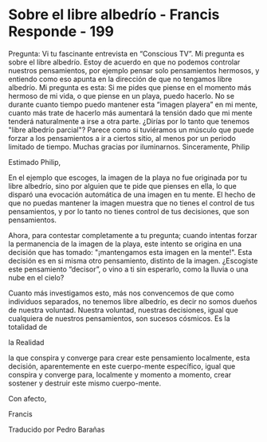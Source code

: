# Sobre el libre albedrío - Francis Responde - 199

Pregunta: Vi tu fascinante entrevista en “Conscious TV”. Mi pregunta es sobre el libre albedrío. Estoy de acuerdo en que no podemos controlar nuestros pensamientos, por ejemplo pensar solo pensamientos hermosos, y entiendo como eso apunta en la dirección de que no tengamos libre albedrío. Mi pregunta es esta: Si me pides que piense en el momento más hermoso de mi vida, o que piense en un playa, puedo hacerlo. No se durante cuanto tiempo puedo mantener esta “imagen playera” en mi mente, cuanto más trate de hacerlo más aumentará la tensión dado que mi mente tenderá naturalmente a irse a otra parte. ¿Dirías por lo tanto que tenemos "libre albedrío parcial"? Parece como si tuviéramos un músculo que puede forzar a los pensamientos a ir a ciertos sitio, al menos por un periodo limitado de tiempo. Muchas gracias por iluminarnos. Sinceramente, Philip

Estimado Philip,

En el ejemplo que escoges, la imagen de la playa no fue originada por tu libre albedrío, sino por alguien que te pide que pienses en ella, lo que disparó una evocación automática de una imagen en tu mente. El hecho de que no puedas mantener la imagen muestra que no tienes el control de tus pensamientos, y por lo tanto no tienes control de tus decisiones, que son pensamientos.

Ahora, para contestar completamente a tu pregunta; cuando intentas forzar la permanencia de la imagen de la playa, este intento se origina en una decisión que has tomado: "¡mantengamos esta imagen en la mente!". Esta decisión es en si misma otro pensamiento, distinto de la imagen. ¿Escogiste este pensamiento “decisor”, o vino a ti sin esperarlo, como la lluvia o una nube en el cielo?

Cuanto más investigamos esto, más nos convencemos de que como individuos separados, no tenemos libre albedrío, es decir no somos dueños de nuestra voluntad. Nuestra voluntad, nuestras decisiones, igual que cualquiera de nuestros pensamientos, son sucesos cósmicos. Es la totalidad de

la Realidad

la que conspira y converge para crear este pensamiento localmente, esta decisión, aparentemente en este cuerpo-mente específico, igual que conspira y converge para, localmente y momento a momento, crear sostener y destruir este mismo cuerpo-mente.

Con afecto,

Francis

Traducido por Pedro Barañas

